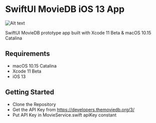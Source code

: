 # SwiftUI MovieDB iOS 13 App

![Alt text](./promo.png?raw=true "MovieDB SwiftUI")

SwiftUI MovieDB prototype app built with Xcode 11 Beta & macOS 10.15 Catalina

## Requirements
- macOS 10.15 Catalina
- Xcode 11 Beta
- iOS 13

## Getting Started
- Clone the Repository
- Get the API Key from https://developers.themoviedb.org/3/
- Put API Key in MovieService.swift apiKey constant
